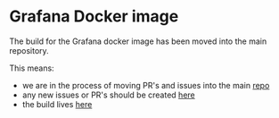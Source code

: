 # Grafana Docker image

The build for the Grafana docker image has been moved into the main repository.

This means:
- we are in the process of moving PR's and issues into the main [repo](https://github.com/grafana/grafana)
- any new issues or PR's should be created [here](https://github.com/grafana/grafana/issues)
- the build lives [here](https://github.com/grafana/grafana/tree/master/packaging/docker)
